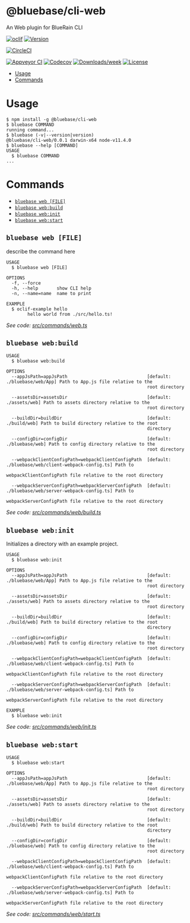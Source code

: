 @bluebase/cli-web
===============================

An Web plugin for BlueRain CLI

[![oclif](https://img.shields.io/badge/cli-oclif-brightgreen.svg)](https://oclif.io)
[![Version](https://img.shields.io/npm/v/@bluebase/cli-web.svg)](https://npmjs.org/package/@bluebase/cli-web)

[![CircleCI](https://circleci.com/gh/BlueBaseJS/cli/tree/master.svg?style=shield)](https://circleci.com/gh/BlueBaseJS/cli/tree/master)

[![Appveyor CI](https://ci.appveyor.com/api/projects/status/github/BlueBaseJS/cli?branch=master&svg=true)](https://ci.appveyor.com/project/BlueBaseJS/cli/branch/master)
[![Codecov](https://codecov.io/gh/BlueBaseJS/cli/branch/master/graph/badge.svg)](https://codecov.io/gh/BlueBaseJS/cli)
[![Downloads/week](https://img.shields.io/npm/dw/@bluebase/cli-web.svg)](https://npmjs.org/package/@bluebase/cli-web)
[![License](https://img.shields.io/npm/l/@bluebase/cli-web.svg)](https://github.com/BlueBaseJS/cli/blob/master/package.json)

<!-- toc -->
* [Usage](#usage)
* [Commands](#commands)
<!-- tocstop -->
# Usage
<!-- usage -->
```sh-session
$ npm install -g @bluebase/cli-web
$ bluebase COMMAND
running command...
$ bluebase (-v|--version|version)
@bluebase/cli-web/0.0.1 darwin-x64 node-v11.4.0
$ bluebase --help [COMMAND]
USAGE
  $ bluebase COMMAND
...
```
<!-- usagestop -->
# Commands
<!-- commands -->
* [`bluebase web [FILE]`](#bluebase-web-file)
* [`bluebase web:build`](#bluebase-webbuild)
* [`bluebase web:init`](#bluebase-webinit)
* [`bluebase web:start`](#bluebase-webstart)

## `bluebase web [FILE]`

describe the command here

```
USAGE
  $ bluebase web [FILE]

OPTIONS
  -f, --force
  -h, --help       show CLI help
  -n, --name=name  name to print

EXAMPLE
  $ oclif-example hello
  		hello world from ./src/hello.ts!
```

_See code: [src/commands/web.ts](https://github.com/BlueBaseJS/cli/blob/v0.0.1/src/commands/web.ts)_

## `bluebase web:build`

```
USAGE
  $ bluebase web:build

OPTIONS
  --appJsPath=appJsPath                              [default: ./bluebase/web/App] Path to App.js file relative to the
                                                     root directory

  --assetsDir=assetsDir                              [default: ./assets/web] Path to assets directory relative to the
                                                     root directory

  --buildDir=buildDir                                [default: ./build/web] Path to build directory relative to the root
                                                     directory

  --configDir=configDir                              [default: ./bluebase/web] Path to config directory relative to the
                                                     root directory

  --webpackClientConfigPath=webpackClientConfigPath  [default: ./bluebase/web/client-webpack-config.ts] Path to
                                                     webpackClientConfigPath file relative to the root directory

  --webpackServerConfigPath=webpackServerConfigPath  [default: ./bluebase/web/server-webpack-config.ts] Path to
                                                     webpackServerConfigPath file relative to the root directory
```

_See code: [src/commands/web/build.ts](https://github.com/BlueBaseJS/cli/blob/v0.0.1/src/commands/web/build.ts)_

## `bluebase web:init`

Initializes a directory with an example project.

```
USAGE
  $ bluebase web:init

OPTIONS
  --appJsPath=appJsPath                              [default: ./bluebase/web/App] Path to App.js file relative to the
                                                     root directory

  --assetsDir=assetsDir                              [default: ./assets/web] Path to assets directory relative to the
                                                     root directory

  --buildDir=buildDir                                [default: ./build/web] Path to build directory relative to the root
                                                     directory

  --configDir=configDir                              [default: ./bluebase/web] Path to config directory relative to the
                                                     root directory

  --webpackClientConfigPath=webpackClientConfigPath  [default: ./bluebase/web/client-webpack-config.ts] Path to
                                                     webpackClientConfigPath file relative to the root directory

  --webpackServerConfigPath=webpackServerConfigPath  [default: ./bluebase/web/server-webpack-config.ts] Path to
                                                     webpackServerConfigPath file relative to the root directory

EXAMPLE
  $ bluebase web:init
```

_See code: [src/commands/web/init.ts](https://github.com/BlueBaseJS/cli/blob/v0.0.1/src/commands/web/init.ts)_

## `bluebase web:start`

```
USAGE
  $ bluebase web:start

OPTIONS
  --appJsPath=appJsPath                              [default: ./bluebase/web/App] Path to App.js file relative to the
                                                     root directory

  --assetsDir=assetsDir                              [default: ./assets/web] Path to assets directory relative to the
                                                     root directory

  --buildDir=buildDir                                [default: ./build/web] Path to build directory relative to the root
                                                     directory

  --configDir=configDir                              [default: ./bluebase/web] Path to config directory relative to the
                                                     root directory

  --webpackClientConfigPath=webpackClientConfigPath  [default: ./bluebase/web/client-webpack-config.ts] Path to
                                                     webpackClientConfigPath file relative to the root directory

  --webpackServerConfigPath=webpackServerConfigPath  [default: ./bluebase/web/server-webpack-config.ts] Path to
                                                     webpackServerConfigPath file relative to the root directory
```

_See code: [src/commands/web/start.ts](https://github.com/BlueBaseJS/cli/blob/v0.0.1/src/commands/web/start.ts)_
<!-- commandsstop -->
